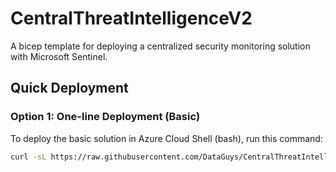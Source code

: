 # CentralThreatIntelligenceV2

A bicep template for deploying a centralized security monitoring solution with Microsoft Sentinel.

## Quick Deployment

### Option 1: One-line Deployment (Basic)

To deploy the basic solution in Azure Cloud Shell (bash), run this command:

```bash
curl -sL https://raw.githubusercontent.com/DataGuys/CentralThreatIntelligenceV2/main/main.bicep > main.bicep && curl -sL https://raw.githubusercontent.com/DataGuys/CentralThreatIntelligenceV2/main/modules/resources.bicep > resources.bicep && mkdir -p modules && mv resources.bicep modules/ && az deployment sub create --location eastus --template-file main.bicep --parameters prefix=CTI environmentName=prod
```
